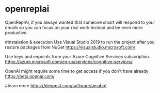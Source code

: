 # openreplai
OpenReplAI, if you always wanted that someone smart will respond to your emails so you can focus on your real work instead and be even more productive.

#instalation & execution
Use Visual Studio 2019 to run the project after you restore packages from NuGet 
https://visualstudio.microsoft.com/

Use keys and enpoints from your Azure Cognitive Services subscription. 
https://azure.microsoft.com/en-us/services/cognitive-services/

OpenAI might require some time to get access if you don't have already 
https://beta.openai.com/

#learn more 
https://devpost.com/software/amabot

